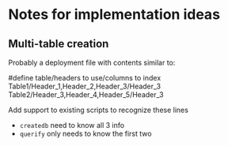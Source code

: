 # Notes for implementation ideas

## Multi-table creation

Probably a deployment file with contents similar to:

  #define table/headers to use/columns to index
  Table1/Header_1,Header_2,Header_3/Header_3
  Table2/Header_3,Header_4,Header_5/Header_3

Add support to existing scripts to recognize these lines

* `createdb` need to know all 3 info
* `querify` only needs to know the first two

